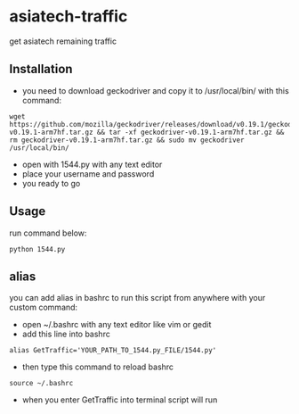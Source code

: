 # asiatech-traffic
get asiatech remaining traffic

## Installation

* you need to download geckodriver and copy it to /usr/local/bin/ with this command:
```
wget https://github.com/mozilla/geckodriver/releases/download/v0.19.1/geckodriver-v0.19.1-arm7hf.tar.gz && tar -xf geckodriver-v0.19.1-arm7hf.tar.gz && rm geckodriver-v0.19.1-arm7hf.tar.gz && sudo mv geckodriver /usr/local/bin/
```
* open with 1544.py with any text editor
* place your username and password
* you ready to go

## Usage

run command below:
```
python 1544.py
```

## alias
you can add alias in bashrc to run this script from anywhere with your custom command:

* open ~/.bashrc with any text editor like vim or gedit
* add this line into bashrc
```
alias GetTraffic='YOUR_PATH_TO_1544.py_FILE/1544.py'
```
* then type this command to reload bashrc
```
source ~/.bashrc
```
* when you enter GetTraffic into terminal script will run


